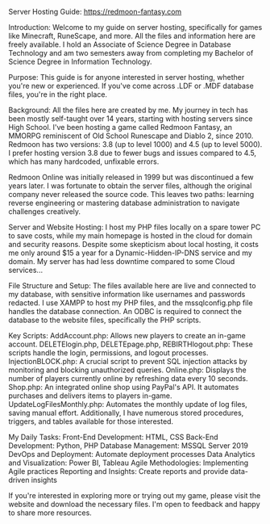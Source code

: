 Server Hosting Guide:
https://redmoon-fantasy.com 

Introduction:
Welcome to my guide on server hosting, specifically for games like Minecraft, RuneScape, and more. All the files and information here are freely available. I hold an Associate of Science Degree in Database Technology and am two semesters away from completing my Bachelor of Science Degree in Information Technology.

Purpose:
This guide is for anyone interested in server hosting, whether you're new or experienced. If you've come across .LDF or .MDF database files, you're in the right place.

Background:
All the files here are created by me. My journey in tech has been mostly self-taught over 14 years, starting with hosting servers since High School. I've been hosting a game called Redmoon Fantasy, an MMORPG reminiscent of Old School Runescape and Diablo 2, since 2010. Redmoon has two versions: 3.8 (up to level 1000) and 4.5 (up to level 5000). I prefer hosting version 3.8 due to fewer bugs and issues compared to 4.5, which has many hardcoded, unfixable errors.

Redmoon Online was initially released in 1999 but was discontinued a few years later. I was fortunate to obtain the server files, although the original company never released the source code. This leaves two paths: learning reverse engineering or mastering database administration to navigate challenges creatively.

Server and Website Hosting:
I host my PHP files locally on a spare tower PC to save costs, while my main homepage is hosted in the cloud for domain and security reasons. Despite some skepticism about local hosting, it costs me only around $15 a year for a Dynamic-Hidden-IP-DNS service and my domain. My server has had less downtime compared to some Cloud services...

File Structure and Setup:
The files available here are live and connected to my database, with sensitive information like usernames and passwords redacted. I use XAMPP to host my PHP files, and the mssqlconfig.php file handles the database connection. An ODBC is required to connect the database to the website files, specifically the PHP scripts.

Key Scripts:
AddAccount.php: Allows new players to create an in-game account.
DELETElogin.php, DELETEpage.php, REBIRTHlogout.php: These scripts handle the login, permissions, and logout processes.
InjectionBLOCK.php: A crucial script to prevent SQL injection attacks by monitoring and blocking unauthorized queries.
Online.php: Displays the number of players currently online by refreshing data every 10 seconds.
Shop.php: An integrated online shop using PayPal's API. It automates purchases and delivers items to players in-game.
UpdateLogFilesMonthly.php: Automates the monthly update of log files, saving manual effort.
Additionally, I have numerous stored procedures, triggers, and tables available for those interested.

My Daily Tasks:
Front-End Development: HTML, CSS
Back-End Development: Python, PHP
Database Management: MSSQL Server 2019
DevOps and Deployment: Automate deployment processes
Data Analytics and Visualization: Power BI, Tableau
Agile Methodologies: Implementing Agile practices
Reporting and Insights: Create reports and provide data-driven insights

If you're interested in exploring more or trying out my game, please visit the website and download the necessary files. I'm open to feedback and happy to share more resources.
